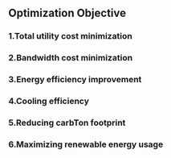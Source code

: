 ## Optimization Objective


### 1.Total utility cost minimization

### 2.Bandwidth cost minimization

### 3.Energy efficiency improvement

### 4.Cooling efficiency

### 5.Reducing carbTon footprint

### 6.Maximizing renewable energy usage
